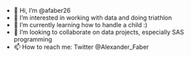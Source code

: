 - 👋 Hi, I’m @afaber26
- 👀 I’m interested in working with data and doing triathlon
- 🌱 I’m currently learning how to handle a child :)
- 💞️ I’m looking to collaborate on data projects, especially SAS programming
- 📫 How to reach me: Twitter @Alexander_Faber

<!---
afaber26/afaber26 is a ✨ special ✨ repository because its `README.md` (this file) appears on your GitHub profile.
You can click the Preview link to take a look at your changes.
--->
